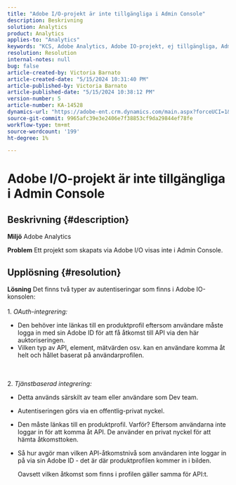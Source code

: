 ```yaml
---
title: "Adobe I/O-projekt är inte tillgängliga i Admin Console"
description: Beskrivning
solution: Analytics
product: Analytics
applies-to: "Analytics"
keywords: "KCS, Adobe Analytics, Adobe IO-projekt, ej tillgängliga, Admin Console, OAuth-integrering, tjänstbaserad integrering"
resolution: Resolution
internal-notes: null
bug: false
article-created-by: Victoria Barnato
article-created-date: "5/15/2024 10:31:40 PM"
article-published-by: Victoria Barnato
article-published-date: "5/15/2024 10:38:12 PM"
version-number: 5
article-number: KA-14528
dynamics-url: "https://adobe-ent.crm.dynamics.com/main.aspx?forceUCI=1&pagetype=entityrecord&etn=knowledgearticle&id=676be7df-0a13-ef11-9f8a-6045bd006c82"
source-git-commit: 9965afc39e3e2406e7f38853cf9da29844ef78fe
workflow-type: tm+mt
source-wordcount: '199'
ht-degree: 1%

---
```


# Adobe I/O-projekt är inte tillgängliga i Admin Console

## Beskrivning {#description}


<b>Miljö</b>
Adobe Analytics

<b>Problem</b>
Ett projekt som skapats via Adobe I/O visas inte i Admin Console.


## Upplösning {#resolution}


<b>Lösning</b>
Det finns två typer av autentiseringar som finns i Adobe IO-konsolen:
<br><br>1. *OAuth-integrering:*
- Den behöver inte länkas till en produktprofil eftersom användare måste logga in med sin Adobe ID för att få åtkomst till API via den här auktoriseringen.
- Vilken typ av API, element, mätvärden osv. kan en användare komma åt helt och hållet baserat på användarprofilen.

<br><br>2. *Tjänstbaserad integrering:*
- Detta används särskilt av team eller användare som Dev team.


- Autentiseringen görs via en offentlig-privat nyckel.


- Den måste länkas till en produktprofil. Varför? Eftersom användarna inte loggar in för att komma åt API. De använder en privat nyckel för att hämta åtkomsttoken.
- Så hur avgör man vilken API-åtkomstnivå som användaren inte loggar in på via sin Adobe ID - det är där produktprofilen kommer in i bilden.

  Oavsett vilken åtkomst som finns i profilen gäller samma för API:t.



